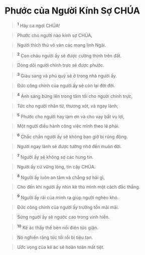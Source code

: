 

# Phước của Người Kính Sợ CHÚA

> <sup><b>1</b></sup> Hãy ca ngợi CHÚA!
>


> Phước cho người nào kính sợ CHÚA,
>


> Người thích thú vô vàn các mạng lịnh Ngài.
>


> <sup><b>2</b></sup> Con cháu người ấy sẽ được cường thịnh trên đất.
>


> Dòng dõi người chính trực sẽ được phước.
>


> <sup><b>3</b></sup> Giàu sang và phú quý sẽ ở trong nhà người ấy.
>


> Đức công chính của người ấy sẽ còn lại đời đời.
>


> <sup><b>4</b></sup> Ánh sáng bừng lên trong tăm tối cho người chính trực,
>


> Tức cho người nhân từ, thương xót, và ngay lành;
>


> <sup><b>5</b></sup> Phước cho người hay làm ơn và cho vay bất vụ lợi,
>


> Một người điều hành công việc mình theo lẽ phải.
>


> <sup><b>6</b></sup> Chắc chắn người ấy sẽ không bao giờ bị rúng động.
>


> Người ngay lành sẽ được tưởng nhớ đến muôn đời.
>


> <sup><b>7</b></sup> Người ấy sẽ không sợ các hung tin.
>


> Người ấy cứ vững lòng, tin cậy CHÚA.
>


> <sup><b>8</b></sup> Người ấy luôn an tâm và chẳng sợ hãi gì,
>


> Cho đến khi người ấy nhìn kẻ thù mình một cách đắc thắng.
>


> <sup><b>9</b></sup> Người ấy rải của mình ra giúp người nghèo khó.
>


> Đức công chính của người ấy trường tồn mãi mãi.
>


> Sừng người ấy sẽ ngước cao trong vinh hiển.
>


> <sup><b>10</b></sup> Kẻ ác thấy thế bèn nổi điên tức giận.
>


> Nó nghiến răng tức tối rồi bị tiêu tan.
>


> Ước vọng của kẻ ác sẽ hoàn toàn mất tiệt.
>


